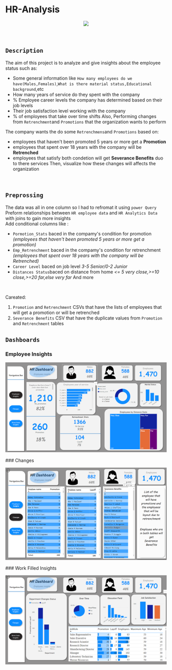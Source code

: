 # HR-Analysis
<p align="center">
  <img src="https://netchex.com/wp-content/uploads/2022/12/HR-Analytics-768x512.png" />
  </p>
</br>

## `Description`

The aim of this project is to analyze and give insights about the employee status such as:
- Some general information like `How many employees do we have(Males,Females)`,`What is there material status,Educational background`,etc
- How many years of service do they spent with the company
- % Employee career levels the company has determined based on their job levels
- Their job satisfaction level working with the company
- % of employees that take over time shifts
Also, Performing changes from `Retrenchment`and `Promotions` that the organization wants to perform 


The company wants the do some `Retrenchmens`and `Promotions` based on:
</br>
- employees that haven't been promoted 5 years or more get a **Promotion**
- employees that spent over 18 years with the company will be **Retrenched** 
- employees that satisfy both condetion will get **Severance Benefits** duo to there services 
Then, visualize how these changes will affects the organization 
<br>

## `Preprossing`
The data was all in one column so I had to refromat it using `power Query`
<br>
Preform relationships between `HR employee data` and `HR Analytics Data` with joins to gain more insights
<br> 
Add conditional columns like :
- `Pormotion_Stats` baced in the compamy's condition for promotion *(employees that haven't been promoted 5 years or more get a promotion)*
- `Emp_Retrenchment` baced in the compamy's condition for retrenchment *(employees that spent over 18 years with the company will be Retrenched)*
- `Career Level` baced on job level *3-5 Senior/0-2 Junior*
- `Distances Status`baced on distance from home  *<= 5 very close,>=10 close,>=20 far,else very far*
And more

<br>

Careated:
1. `Promotion` and `Retrenchment` CSVs that have the lists of employees that will get a promotion or will be retrenched
2. `Severance Benefits` CSV that have the duplicate values from `Promotion` and `Retrenchment` tables

## `Dashboards`
### Employee Insights
<p align="center">
  <img src="https://github.com/Abdelrhman-Sadek/HR-Analysis/blob/main/pics/Emp_insights.png" />
  </p>
### Changes
<p align="center">
  <img src="https://github.com/Abdelrhman-Sadek/HR-Analysis/blob/main/pics/Changes.png" />
  </p>
### Work Filled Insights
<p align="center">
  <img src="https://github.com/Abdelrhman-Sadek/HR-Analysis/blob/main/pics/Dep_insights.png" />
  </p>

